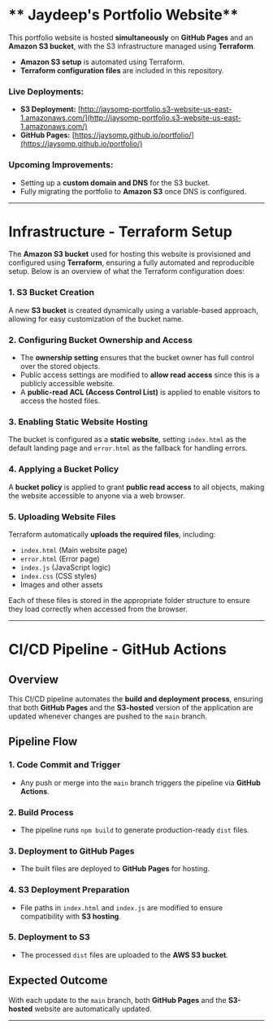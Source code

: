 # ** Jaydeep's Portfolio Website**  

This portfolio website is hosted **simultaneously** on **GitHub Pages** and an **Amazon S3 bucket**, with the S3 infrastructure managed using **Terraform**.  

- **Amazon S3 setup** is automated using Terraform.  
- **Terraform configuration files** are included in this repository.  

### **Live Deployments:**  
- **S3 Deployment:** [http://jaysomp-portfolio.s3-website-us-east-1.amazonaws.com/](http://jaysomp-portfolio.s3-website-us-east-1.amazonaws.com/)  
- **GitHub Pages:** [https://jaysomp.github.io/portfolio/](https://jaysomp.github.io/portfolio/)  

### **Upcoming Improvements:**  
- Setting up a **custom domain and DNS** for the S3 bucket.  
- Fully migrating the portfolio to **Amazon S3** once DNS is configured.  

---

# **Infrastructure - Terraform Setup**  

The **Amazon S3 bucket** used for hosting this website is provisioned and configured using **Terraform**, ensuring a fully automated and reproducible setup. Below is an overview of what the Terraform configuration does:  

### **1. S3 Bucket Creation**  
A new **S3 bucket** is created dynamically using a variable-based approach, allowing for easy customization of the bucket name.  

### **2. Configuring Bucket Ownership and Access**  
- The **ownership setting** ensures that the bucket owner has full control over the stored objects.  
- Public access settings are modified to **allow read access** since this is a publicly accessible website.  
- A **public-read ACL (Access Control List)** is applied to enable visitors to access the hosted files.  

### **3. Enabling Static Website Hosting**  
The bucket is configured as a **static website**, setting `index.html` as the default landing page and `error.html` as the fallback for handling errors.  

### **4. Applying a Bucket Policy**  
A **bucket policy** is applied to grant **public read access** to all objects, making the website accessible to anyone via a web browser.  

### **5. Uploading Website Files**  
Terraform automatically **uploads the required files**, including:  
- `index.html` (Main website page)  
- `error.html` (Error page)  
- `index.js` (JavaScript logic)  
- `index.css` (CSS styles)  
- Images and other assets  

Each of these files is stored in the appropriate folder structure to ensure they load correctly when accessed from the browser.  

---

# **CI/CD Pipeline - GitHub Actions**  

## **Overview**  

This CI/CD pipeline automates the **build and deployment process**, ensuring that both **GitHub Pages** and the **S3-hosted** version of the application are updated whenever changes are pushed to the `main` branch.  

## **Pipeline Flow**  

### **1. Code Commit and Trigger**  
- Any push or merge into the `main` branch triggers the pipeline via **GitHub Actions**.  

### **2. Build Process**  
- The pipeline runs `npm build` to generate production-ready `dist` files.  

### **3. Deployment to GitHub Pages**  
- The built files are deployed to **GitHub Pages** for hosting.  

### **4. S3 Deployment Preparation**  
- File paths in `index.html` and `index.js` are modified to ensure compatibility with **S3 hosting**.  

### **5. Deployment to S3**  
- The processed `dist` files are uploaded to the **AWS S3 bucket**.  

## **Expected Outcome**  
With each update to the `main` branch, both **GitHub Pages** and the **S3-hosted** website are automatically updated.  

---
